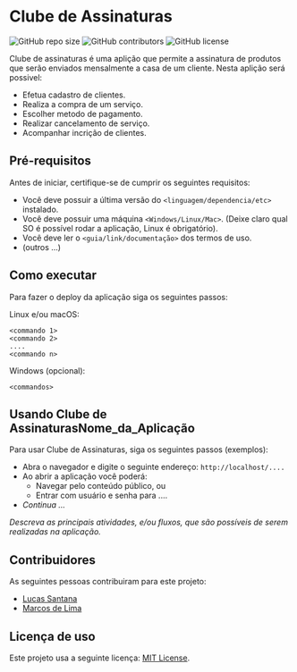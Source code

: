 # Clube de Assinaturas

<!--- Exemplos de badges. Acesse https://shields.io para outras opções. Você pode querer incluir informações de dependencias, build, testes, licença, etc. --->
![GitHub repo size](https://img.shields.io/github/repo-size/santtanalucas/clubeDeAssinaturas)
![GitHub contributors](https://img.shields.io/github/contributors/santtanalucas/clubeDeAssinaturas)
![GitHub license](https://img.shields.io/github/license/santtanalucas/clubeDeAssinaturas)


Clube de assinaturas é uma aplição que permite a assinatura de produtos que serão enviados mensalmente a casa de um cliente. Nesta aplição será possivel: 

* Efetua cadastro de clientes.
* Realiza a compra de um serviço. 
* Escolher metodo de pagamento. 
* Realizar cancelamento de serviço.
* Acompanhar incrição de clientes. 



## Pré-requisitos

Antes de iniciar, certifique-se de cumprir os seguintes requisitos:
<!--- Estes são alguns exemplos de requisitos. Adicione, duplique e remove como necessário --->
* Você deve possuir a última versão do `<linguagem/dependencia/etc>` instalado.
* Você deve possuir uma máquina `<Windows/Linux/Mac>`. (Deixe claro qual SO é possível rodar a aplicação, Linux é obrigatório).
* Você deve ler o `<guia/link/documentação>` dos termos de uso.
* (outros ...)

## Como executar

Para fazer o deploy da aplicação siga os seguintes passos:

Linux e/ou macOS:
```
<commando 1>
<commando 2>
....
<commando n>
```

Windows (opcional):
```
<commandos>
```

## Usando Clube de AssinaturasNome_da_Aplicação

Para usar Clube de Assinaturas, siga os seguintes passos (exemplos):

* Abra o navegador e digite o seguinte endereço: `http://localhost/....`
* Ao abrir a aplicação você poderá:
  * Navegar pelo conteúdo público, ou
  * Entrar com usuário e senha para ....
* *Continua ...*  

*Descreva as principais atividades, e/ou fluxos, que são possíveis de serem realizadas na aplicação.*

## Contribuidores

As seguintes pessoas contribuiram para este projeto:

* [Lucas Santana](https://github.com/sattanalucas)
* [Marcos de Lima](https://github.com)

## Licença de uso

<!--- Se não tiver certeza de qual, verifique este site: https://choosealicense.com/--->
Este projeto usa a seguinte licença: [MIT License](https://opensource.org/licenses/MIT).
